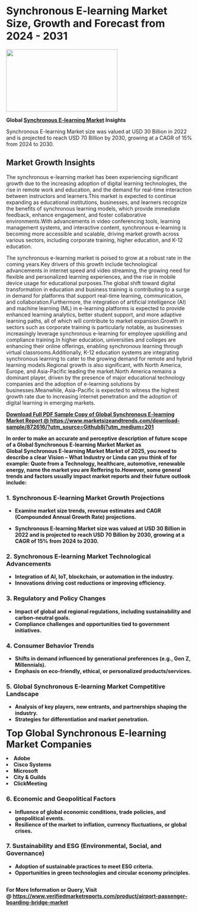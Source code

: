 <H1>Synchronous E-learning Market Size, Growth and Forecast from 2024 - 2031</H1><img class="aligncenter size-medium wp-image-584254" src="https://thirdeyenews.in/wp-content/uploads/2024/09/Global-Market-Research-300x168.jpeg" alt="" width="300" height="168" /><p><strong>Global&nbsp;<a href="https://www.marketsizeandtrends.com/download-sample/872616/?utm_source=Github8j?utm_medium=201">Synchronous E-learning Market</a> Insights</strong></p><p>Synchronous E-learning Market size was valued at USD 30 Billion in 2022 and is projected to reach USD 70 Billion by 2030, growing at a CAGR of 15% from 2024 to 2030.</p><p><h2>Market Growth Insights</h2> <p>The synchronous e-learning market has been experiencing significant growth due to the increasing adoption of digital learning technologies, the rise in remote work and education, and the demand for real-time interaction between instructors and learners.This market is expected to continue expanding as educational institutions, businesses, and learners recognize the benefits of synchronous learning models, which provide immediate feedback, enhance engagement, and foster collaborative environments.With advancements in video conferencing tools, learning management systems, and interactive content, synchronous e-learning is becoming more accessible and scalable, driving market growth across various sectors, including corporate training, higher education, and K-12 education.</p> <p><strong><a href="#"></a></strong></p> <p>The synchronous e-learning market is poised to grow at a robust rate in the coming years.Key drivers of this growth include technological advancements in internet speed and video streaming, the growing need for flexible and personalized learning experiences, and the rise in mobile device usage for educational purposes.The global shift toward digital transformation in education and business training is contributing to a surge in demand for platforms that support real-time learning, communication, and collaboration.Furthermore, the integration of artificial intelligence (AI) and machine learning (ML) in e-learning platforms is expected to provide enhanced learning analytics, better student support, and more adaptive learning paths, all of which will contribute to market expansion.Growth in sectors such as corporate training is particularly notable, as businesses increasingly leverage synchronous e-learning for employee upskilling and compliance training.In higher education, universities and colleges are enhancing their online offerings, enabling synchronous learning through virtual classrooms.Additionally, K-12 education systems are integrating synchronous learning to cater to the growing demand for remote and hybrid learning models.Regional growth is also significant, with North America, Europe, and Asia-Pacific leading the market.North America remains a dominant player, driven by the presence of major educational technology companies and the adoption of e-learning solutions by businesses.Meanwhile, Asia-Pacific is expected to witness the highest growth rate due to increasing internet penetration and the adoption of digital learning in emerging markets.<p><strong><a href="#"></p><p><span class=""><strong>Download Full PDF Sample Copy of Global Synchronous E-learning Market Report</strong> @ <a href="https://www.marketsizeandtrends.com/download-sample/872616/?utm_source=Github8j?utm_medium=201" target="_blank">https://www.marketsizeandtrends.com/download-sample/872616/?utm_source=Github8j?utm_medium=201</a></span></p><p>In order to make an accurate and perceptive description of future scope of a Global&nbsp;Synchronous E-learning Market Market as Global&nbsp;Synchronous E-learning Market Market of 2025, you need to describe a clear Vision &ndash; What Industry or Linda can you think of for example: Quote from a Technology, healthcare, automotive, renewable energy, name the market you are Reffering to.However, some general trends and factors usually impact market reports and their future outlook include:</p><h3>1.&nbsp;<strong>Synchronous E-learning Market Growth Projections</strong></h3><ul><li>Examine market size trends, revenue estimates and CAGR (Compounded Annual Growth Rate) projections.</li><li><p>Synchronous E-learning Market size was valued at USD 30 Billion in 2022 and is projected to reach USD 70 Billion by 2030, growing at a CAGR of 15% from 2024 to 2030.</p></li></ul><h3>2.&nbsp;<strong>Synchronous E-learning Market Technological Advancements</strong></h3><ul><li>Integration of AI, IoT, blockchain, or automation in the industry.</li><li>Innovations driving cost reductions or improving efficiency.</li></ul><h3>3.&nbsp;<strong>Regulatory and Policy Changes</strong></h3><ul><li>Impact of global and regional regulations, including sustainability and carbon-neutral goals.</li><li>Compliance challenges and opportunities tied to government initiatives.</li></ul><h3>4.&nbsp;<strong>Consumer Behavior Trends</strong></h3><ul><li>Shifts in demand influenced by generational preferences (e.g., Gen Z, Millennials).</li><li>Emphasis on eco-friendly, ethical, or personalized products/services.</li></ul><h3>5.&nbsp;<strong>Global Synchronous E-learning Market Competitive Landscape</strong></h3><ul><li>Analysis of key players, new entrants, and partnerships shaping the industry.</li><li>Strategies for differentiation and market penetration.</li></ul><p data-pm-slice="1 1 []"><span style="color: inherit; font-family: inherit; font-size: 25px;">Top Global Synchronous E-learning Market Companies</span></p><div class="" data-test-id=""><p><li>Adobe</li><li> Cisco Systems</li><li> Microsoft</li><li> City & Guilds</li><li> ClickMeeting</li></p></div><h3>6.&nbsp;<strong>Economic and Geopolitical Factors</strong></h3><ul><li>Influence of global economic conditions, trade policies, and geopolitical events.</li><li>Resilience of the market to inflation, currency fluctuations, or global crises.</li></ul><h3>7.&nbsp;<strong>Sustainability and ESG (Environmental, Social, and Governance)</strong></h3><ul><li>Adoption of sustainable practices to meet ESG criteria.</li><li>Opportunities in green technologies and circular economy principles.</li></ul><h2><strong style="font-size: 14px;">For More Information or Query, Visit @&nbsp;</strong><a style="background-color: #ffffff; font-size: 14px;" href="https://www.marketsizeandtrends.com/report/synchronous-e-learning-market/" target="_blank">https://www.verifiedmarketreports.com/product/airport-passenger-boarding-bridge-market</a></h2>